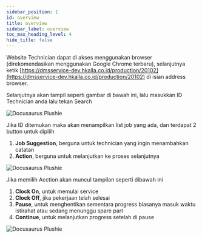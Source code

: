 ```yaml
---
sidebar_position: 1
id: overview
title: overview
sidebar_label: overview
toc_max_heading_level: 4
hide_title: false
---
```


Website Technician dapat di akses menggunakan browser (direkomendasikan menggunakan Google Chrome terbaru), selanjutnya ketik [https://dmsservice-dev.hkalla.co.id/production/20102](https://dmsservice-dev.hkalla.co.id/production/20102) di isian address browser.

Selanjutnya akan tampil seperti gambar di bawah ini, lalu masukkan ID Technician anda lalu tekan Search 

![Docusaurus Plushie](/img/TECHNICIAN/1.png)

Jika ID ditemukan maka akan menampilkan list job yang ada, dan terdapat 2 button untuk dipilih
1. **Job Suggestion**, berguna untuk technician yang ingin menambahkan catatan
2. **Action**, berguna untuk melanjutkan ke proses selanjutnya 

![Docusaurus Plushie](/img/TECHNICIAN/2.png)

Jika memilih Acction akan muncul tampilan seperti dibawah ini 
1. **Clock On**, untuk memulai service
2. **Clock Off**, jika pekerjaan telah selesai
3. **Pause**, untuk menghentikan sementara progress biasanya masuk waktu istirahat atau sedang menunggu spare part 
4. **Continue**, untuk melanjutkan progress setelah di pause

![Docusaurus Plushie](/img/TECHNICIAN/3.png)